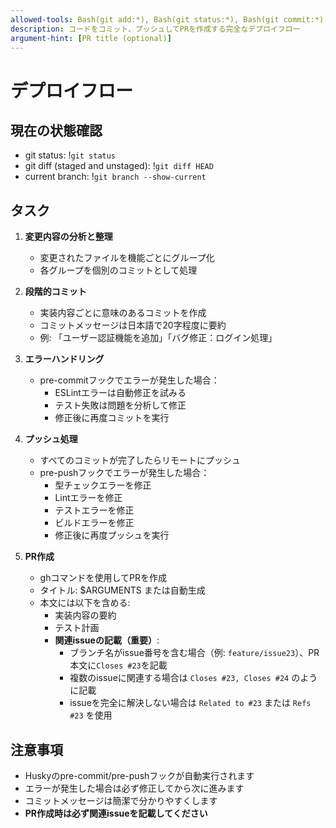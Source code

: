 ```yaml
---
allowed-tools: Bash(git add:*), Bash(git status:*), Bash(git commit:*), Bash(git diff:*), Bash(git log:*), Bash(git push:*), Bash(gh pr create:*), Read, Write, Edit, Glob, Grep
description: コードをコミット、プッシュしてPRを作成する完全なデプロイフロー
argument-hint: [PR title (optional)]
---
```


# デプロイフロー

## 現在の状態確認

- git status: !`git status`
- git diff (staged and unstaged): !`git diff HEAD`
- current branch: !`git branch --show-current`

## タスク

1. **変更内容の分析と整理**
   - 変更されたファイルを機能ごとにグループ化
   - 各グループを個別のコミットとして処理

2. **段階的コミット**
   - 実装内容ごとに意味のあるコミットを作成
   - コミットメッセージは日本語で20字程度に要約
   - 例: 「ユーザー認証機能を追加」「バグ修正：ログイン処理」

3. **エラーハンドリング**
   - pre-commitフックでエラーが発生した場合：
     - ESLintエラーは自動修正を試みる
     - テスト失敗は問題を分析して修正
     - 修正後に再度コミットを実行

4. **プッシュ処理**
   - すべてのコミットが完了したらリモートにプッシュ
   - pre-pushフックでエラーが発生した場合：
     - 型チェックエラーを修正
     - Lintエラーを修正
     - テストエラーを修正
     - ビルドエラーを修正
     - 修正後に再度プッシュを実行

5. **PR作成**
   - ghコマンドを使用してPRを作成
   - タイトル: $ARGUMENTS または自動生成
   - 本文には以下を含める:
     - 実装内容の要約
     - テスト計画
     - **関連issueの記載（重要）**:
       - ブランチ名がissue番号を含む場合（例: `feature/issue23`）、PR本文に`Closes #23`を記載
       - 複数のissueに関連する場合は `Closes #23, Closes #24` のように記載
       - issueを完全に解決しない場合は `Related to #23` または `Refs #23` を使用

## 注意事項

- Huskyのpre-commit/pre-pushフックが自動実行されます
- エラーが発生した場合は必ず修正してから次に進みます
- コミットメッセージは簡潔で分かりやすくします
- **PR作成時は必ず関連issueを記載してください**
